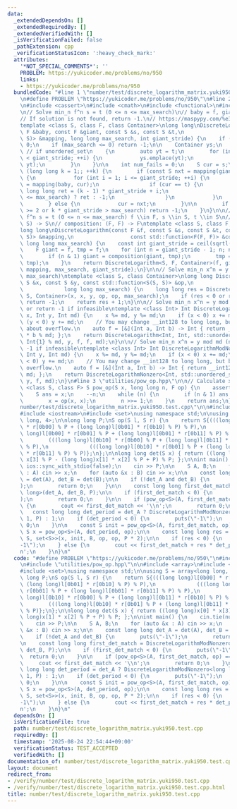 ```yaml
---
data:
  _extendedDependsOn: []
  _extendedRequiredBy: []
  _extendedVerifiedWith: []
  _isVerificationFailed: false
  _pathExtension: cpp
  _verificationStatusIcon: ':heavy_check_mark:'
  attributes:
    '*NOT_SPECIAL_COMMENTS*': ''
    PROBLEM: https://yukicoder.me/problems/no/950
    links:
    - https://yukicoder.me/problems/no/950
  bundledCode: "#line 1 \"number/test/discrete_logarithm_matrix.yuki950.test.cpp\"\
    \n#define PROBLEM \"https://yukicoder.me/problems/no/950\"\n#line 2 \"number/discrete_logarithm.hpp\"\
    \n#include <cassert>\n#include <cmath>\n#include <functional>\n#include <unordered_set>\n\
    \n// Solve min_n f^n s = t (0 <= n <= max_search)\n// baby = f, giant = f^giant_stride\n\
    // If solution is not found, return -1.\n// https://maspypy.com/%e3%83%a2%e3%83%8e%e3%82%a4%e3%83%89%e4%bd%9c%e7%94%a8%e3%81%ab%e9%96%a2%e3%81%99%e3%82%8b%e9%9b%a2%e6%95%a3%e5%af%be%e6%95%b0%e5%95%8f%e9%a1%8c\n\
    template <class S, class F, class Container>\nlong long\nDiscreteLogarithm(const\
    \ F &baby, const F &giant, const S &s, const S &t,\n                  const std::function<S(F,\
    \ S)> &mapping, long long max_search, int giant_stride) {\n    if (s == t) return\
    \ 0;\n    if (max_search <= 0) return -1;\n\n    Container ys;\n    // ys.reserve(giant_stride);\
    \ // if unordered_set\n    {\n        auto yt = t;\n        for (int i = 0; i\
    \ < giant_stride; ++i) {\n            ys.emplace(yt);\n            yt = mapping(baby,\
    \ yt);\n        }\n    }\n\n    int num_fails = 0;\n    S cur = s;\n\n    for\
    \ (long long k = 1;; ++k) {\n        if (const S nxt = mapping(giant, cur); ys.count(nxt))\
    \ {\n            for (int i = 1; i <= giant_stride; ++i) {\n                cur\
    \ = mapping(baby, cur);\n                if (cur == t) {\n                   \
    \ long long ret = (k - 1) * giant_stride + i;\n                    return (ret\
    \ <= max_search) ? ret : -1;\n                }\n            }\n            ++num_fails;\n\
    \        } else {\n            cur = nxt;\n        }\n\n        if (num_fails\
    \ >= 2 or k * giant_stride > max_search) return -1;\n    }\n}\n\n// Solve min_n\
    \ f^n s = t (0 <= n <= max_search) f \\in F, s \\in S, t \\in S\n// mapping: (F,\
    \ S) -> S\n// composition: (F, F) -> F\ntemplate <class S, class F, class Container>\n\
    long long\nDiscreteLogarithm(const F &f, const S &s, const S &t, const std::function<S(F,\
    \ S)> &mapping,\n                  const std::function<F(F, F)> &composition,\
    \ long long max_search) {\n    const int giant_stride = ceil(sqrtl(max_search));\n\
    \    F giant = f, tmp = f;\n    for (int n = giant_stride - 1; n; n >>= 1) {\n\
    \        if (n & 1) giant = composition(giant, tmp);\n        tmp = composition(tmp,\
    \ tmp);\n    }\n    return DiscreteLogarithm<S, F, Container>(f, giant, s, t,\
    \ mapping, max_search, giant_stride);\n}\n\n// Solve min_n x^n = y (1 <= n <=\
    \ max_search)\ntemplate <class S, class Container>\nlong long DiscreteLogarithmNonzero(const\
    \ S &x, const S &y, const std::function<S(S, S)> &op,\n                      \
    \             long long max_search) {\n    long long res = DiscreteLogarithm<S,\
    \ S, Container>(x, x, y, op, op, max_search);\n    if (res < 0 or res >= max_search)\
    \ return -1;\n    return res + 1;\n}\n\n// Solve min_n x^n = y mod md (n >= 0)\
    \ or return -1 if infeasible\ntemplate <class Int> Int DiscreteLogarithmMod(Int\
    \ x, Int y, Int md) {\n    x %= md, y %= md;\n    if (x < 0) x += md;\n    if\
    \ (y < 0) y += md;\n    // You may change __int128 to long long, but be careful\
    \ about overflow.\n    auto f = [&](Int a, Int b) -> Int { return __int128(a)\
    \ * b % md; };\n    return DiscreteLogarithm<Int, Int, std::unordered_set<Int>>(x,\
    \ Int{1} % md, y, f, f, md);\n}\n\n// Solve min_n x^n = y mod md (n >= 1) or return\
    \ -1 if infeasible\ntemplate <class Int> Int DiscreteLogarithmModNonzero(Int x,\
    \ Int y, Int md) {\n    x %= md, y %= md;\n    if (x < 0) x += md;\n    if (y\
    \ < 0) y += md;\n    // You may change __int128 to long long, but be careful about\
    \ overflow.\n    auto f = [&](Int a, Int b) -> Int { return __int128(a) * b %\
    \ md; };\n    return DiscreteLogarithmNonzero<Int, std::unordered_set<Int>>(x,\
    \ y, f, md);\n}\n#line 3 \"utilities/pow_op.hpp\"\n\n// Calculate x^n\ntemplate\
    \ <class S, class F> S pow_op(S x, long long n, F op) {\n    assert(n > 0);\n\
    \    S ans = x;\n    --n;\n    while (n) {\n        if (n & 1) ans = op(ans, x);\n\
    \        x = op(x, x);\n        n >>= 1;\n    }\n    return ans;\n}\n#line 4 \"\
    number/test/discrete_logarithm_matrix.yuki950.test.cpp\"\n\n#include <array>\n\
    #include <iostream>\n#include <set>\nusing namespace std;\n\nusing S = array<long\
    \ long, 4>;\n\nlong long P;\nS op(S l, S r) {\n    return S{(((long long)l[0b00]\
    \ * r[0b00] % P + (long long)l[0b01] * r[0b10] % P) % P),\n             (((long\
    \ long)l[0b00] * r[0b01] % P + (long long)l[0b01] * r[0b11] % P) % P),\n     \
    \        (((long long)l[0b10] * r[0b00] % P + (long long)l[0b11] * r[0b10] % P)\
    \ % P),\n             (((long long)l[0b10] * r[0b01] % P + (long long)l[0b11]\
    \ * r[0b11] % P) % P)};\n};\n\nlong long det(S x) { return ((long long)x[0] *\
    \ x[3] % P - (long long)x[1] * x[2] % P + P) % P; };\n\nint main() {\n    cin.tie(nullptr),\
    \ ios::sync_with_stdio(false);\n    cin >> P;\n\n    S A, B;\n    for (auto &x\
    \ : A) cin >> x;\n    for (auto &x : B) cin >> x;\n\n    const long long det_A\
    \ = det(A), det_B = det(B);\n\n    if (!det_A and det_B) {\n        puts(\"-1\"\
    );\n        return 0;\n    }\n\n    const long long first_det_match = DiscreteLogarithmModNonzero<long\
    \ long>(det_A, det_B, P);\n\n    if (first_det_match < 0) {\n        puts(\"-1\"\
    );\n        return 0;\n    }\n\n    if (pow_op<S>(A, first_det_match, op) == B)\
    \ {\n        cout << first_det_match << '\\n';\n        return 0;\n    }\n\n \
    \   const long long det_period = det_A ? DiscreteLogarithmModNonzero<long long>(det_A,\
    \ 1, P) : 1;\n    if (det_period < 0) {\n        puts(\"-1\");\n        return\
    \ 0;\n    }\n\n    const S init = pow_op<S>(A, first_det_match, op);\n    const\
    \ S x = pow_op<S>(A, det_period, op);\n\n    const long long res = DiscreteLogarithm<S,\
    \ S, set<S>>(x, init, B, op, op, P * 2);\n\n    if (res < 0) {\n        puts(\"\
    -1\");\n    } else {\n        cout << first_det_match + res * det_period << '\\\
    n';\n    }\n}\n"
  code: "#define PROBLEM \"https://yukicoder.me/problems/no/950\"\n#include \"number/discrete_logarithm.hpp\"\
    \n#include \"utilities/pow_op.hpp\"\n\n#include <array>\n#include <iostream>\n\
    #include <set>\nusing namespace std;\n\nusing S = array<long long, 4>;\n\nlong\
    \ long P;\nS op(S l, S r) {\n    return S{(((long long)l[0b00] * r[0b00] % P +\
    \ (long long)l[0b01] * r[0b10] % P) % P),\n             (((long long)l[0b00] *\
    \ r[0b01] % P + (long long)l[0b01] * r[0b11] % P) % P),\n             (((long\
    \ long)l[0b10] * r[0b00] % P + (long long)l[0b11] * r[0b10] % P) % P),\n     \
    \        (((long long)l[0b10] * r[0b01] % P + (long long)l[0b11] * r[0b11] % P)\
    \ % P)};\n};\n\nlong long det(S x) { return ((long long)x[0] * x[3] % P - (long\
    \ long)x[1] * x[2] % P + P) % P; };\n\nint main() {\n    cin.tie(nullptr), ios::sync_with_stdio(false);\n\
    \    cin >> P;\n\n    S A, B;\n    for (auto &x : A) cin >> x;\n    for (auto\
    \ &x : B) cin >> x;\n\n    const long long det_A = det(A), det_B = det(B);\n\n\
    \    if (!det_A and det_B) {\n        puts(\"-1\");\n        return 0;\n    }\n\
    \n    const long long first_det_match = DiscreteLogarithmModNonzero<long long>(det_A,\
    \ det_B, P);\n\n    if (first_det_match < 0) {\n        puts(\"-1\");\n      \
    \  return 0;\n    }\n\n    if (pow_op<S>(A, first_det_match, op) == B) {\n   \
    \     cout << first_det_match << '\\n';\n        return 0;\n    }\n\n    const\
    \ long long det_period = det_A ? DiscreteLogarithmModNonzero<long long>(det_A,\
    \ 1, P) : 1;\n    if (det_period < 0) {\n        puts(\"-1\");\n        return\
    \ 0;\n    }\n\n    const S init = pow_op<S>(A, first_det_match, op);\n    const\
    \ S x = pow_op<S>(A, det_period, op);\n\n    const long long res = DiscreteLogarithm<S,\
    \ S, set<S>>(x, init, B, op, op, P * 2);\n\n    if (res < 0) {\n        puts(\"\
    -1\");\n    } else {\n        cout << first_det_match + res * det_period << '\\\
    n';\n    }\n}\n"
  dependsOn: []
  isVerificationFile: true
  path: number/test/discrete_logarithm_matrix.yuki950.test.cpp
  requiredBy: []
  timestamp: '2025-08-24 22:54:44+09:00'
  verificationStatus: TEST_ACCEPTED
  verifiedWith: []
documentation_of: number/test/discrete_logarithm_matrix.yuki950.test.cpp
layout: document
redirect_from:
- /verify/number/test/discrete_logarithm_matrix.yuki950.test.cpp
- /verify/number/test/discrete_logarithm_matrix.yuki950.test.cpp.html
title: number/test/discrete_logarithm_matrix.yuki950.test.cpp
---
```

